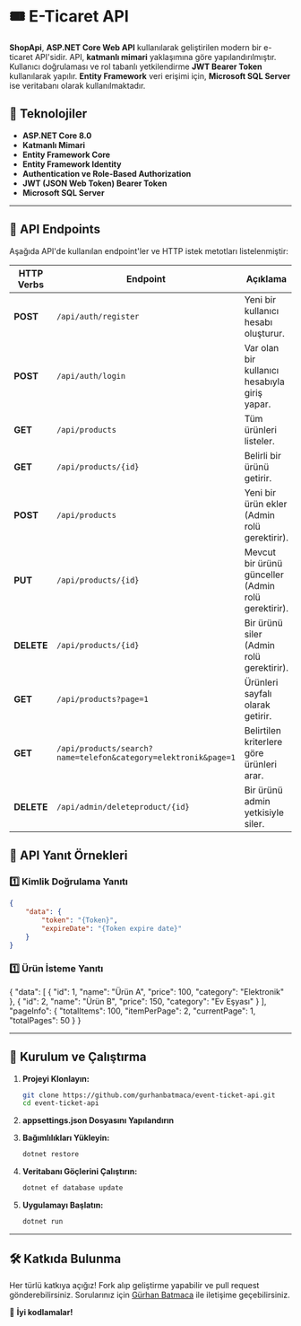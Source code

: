 # 🎟 E-Ticaret API

**ShopApi**, **ASP.NET Core Web API** kullanılarak geliştirilen modern bir e-ticaret API'sidir. API, **katmanlı mimari** yaklaşımına göre yapılandırılmıştır. Kullanıcı doğrulaması ve rol tabanlı yetkilendirme **JWT Bearer Token** kullanılarak yapılır. **Entity Framework** veri erişimi için, **Microsoft SQL Server** ise veritabanı olarak kullanılmaktadır.

## 🚀 Teknolojiler

- **ASP.NET Core 8.0**
- **Katmanlı Mimari**
- **Entity Framework Core**
- **Entity Framework Identity**
- **Authentication ve Role-Based Authorization**
- **JWT (JSON Web Token) Bearer Token**
- **Microsoft SQL Server**

---

## 📌 API Endpoints

Aşağıda API'de kullanılan endpoint'ler ve HTTP istek metotları listelenmiştir:


| HTTP Verbs | Endpoint                                                             | Açıklama                                       |
| ---------- | -------------------------------------------------------------------- | ---------------------------------------------- |
| **POST**   | `/api/auth/register`                                                 | Yeni bir kullanıcı hesabı oluşturur.           |
| **POST**   | `/api/auth/login`                                                    | Var olan bir kullanıcı hesabıyla giriş yapar.  |
| **GET**    | `/api/products`                                                      | Tüm ürünleri listeler.                        |
| **GET**    | `/api/products/{id}`                                                 | Belirli bir ürünü getirir.                     |
| **POST**   | `/api/products`                                                      | Yeni bir ürün ekler (Admin rolü gerektirir).   |
| **PUT**    | `/api/products/{id}`                                                 | Mevcut bir ürünü günceller (Admin rolü gerektirir). |
| **DELETE** | `/api/products/{id}`                                                 | Bir ürünü siler (Admin rolü gerektirir).       |
| **GET**    | `/api/products?page=1`                                               | Ürünleri sayfalı olarak getirir.               |
| **GET**    | `/api/products/search?name=telefon&category=elektronik&page=1`       | Belirtilen kriterlere göre ürünleri arar.      |
| **DELETE** | `/api/admin/deleteproduct/{id}`                                      | Bir ürünü admin yetkisiyle siler.              |


## 🔐 API Yanıt Örnekleri

### 1️⃣ **Kimlik Doğrulama Yanıtı**

```json
{
    "data": {
        "token": "{Token}",
        "expireDate": "{Token expire date}"
    }
}
```


### 1️⃣ **Ürün İsteme Yanıtı**

{
    "data": [
        {
            "id": 1,
            "name": "Ürün A",
            "price": 100,
            "category": "Elektronik"
        },
        {
            "id": 2,
            "name": "Ürün B",
            "price": 150,
            "category": "Ev Eşyası"
        }
    ],
    "pageInfo": {
        "totalItems": 100,
        "itemPerPage": 2,
        "currentPage": 1,
        "totalPages": 50
    }
}

---

## 📌 Kurulum ve Çalıştırma

1. **Projeyi Klonlayın:**
   ```sh
   git clone https://github.com/gurhanbatmaca/event-ticket-api.git
   cd event-ticket-api
   ```
2. **appsettings.json Dosyasını Yapılandırın**
   
3. **Bağımlılıkları Yükleyin:**
   ```sh
   dotnet restore
   ```
4. **Veritabanı Göçlerini Çalıştırın:**
   ```sh
   dotnet ef database update
   ```
5. **Uygulamayı Başlatın:**
   ```sh
   dotnet run
   ```

---

## 🛠 Katkıda Bulunma

Her türlü katkıya açığız! Fork alıp geliştirme yapabilir ve pull request gönderebilirsiniz. Sorularınız için [Gürhan Batmaca](https://github.com/gurhanbatmaca) ile iletişime geçebilirsiniz.

🚀 **İyi kodlamalar!**
 
